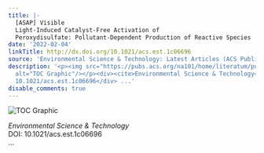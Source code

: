 ```yaml
---
title: |-
  [ASAP] Visible
  Light-Induced Catalyst-Free Activation of
  Peroxydisulfate: Pollutant-Dependent Production of Reactive Species
date: '2022-02-04'
linkTitle: http://dx.doi.org/10.1021/acs.est.1c06696
source: 'Environmental Science & Technology: Latest Articles (ACS Publications)'
description: '<p><img src="https://pubs.acs.org/na101/home/literatum/publisher/achs/journals/content/esthag/0/esthag.ahead-of-print/acs.est.1c06696/20220204/images/medium/es1c06696_0009.gif"
  alt="TOC Graphic"/></p><div><cite>Environmental Science & Technology</cite></div><div>DOI:
  10.1021/acs.est.1c06696</div> ...'
disable_comments: true
---
```

<p><img src="https://pubs.acs.org/na101/home/literatum/publisher/achs/journals/content/esthag/0/esthag.ahead-of-print/acs.est.1c06696/20220204/images/medium/es1c06696_0009.gif" alt="TOC Graphic"/></p><div><cite>Environmental Science & Technology</cite></div><div>DOI: 10.1021/acs.est.1c06696</div> ...